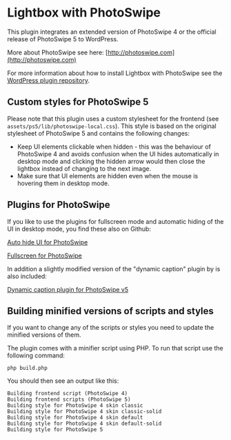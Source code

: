 # Lightbox with PhotoSwipe

This plugin integrates an extended version of PhotoSwipe 4 or the official release of PhotoSwipe 5 to WordPress.

More about PhotoSwipe see here: [http://photoswipe.com](http://photoswipe.com)

For more information about how to install Lightbox with PhotoSwipe see the [WordPress plugin repository](https://wordpress.org/plugins/lightbox-photoswipe/).

## Custom styles for PhotoSwipe 5

Please note that this plugin uses a custom stylesheet for the frontend (see `assets/ps5/lib/photoswipe-local.css`).
This style is based on the original stylesheet of PhotoSwipe 5 and contains the following changes:


* Keep UI elements clickable when hidden - this was the behaviour of PhotoSwipe 4 and avoids
  confusion when the UI hides automatically in desktop mode and clicking the hidden arrow
  would then close the lightbox instead of changing to the next image.
* Make sure that UI elements are hidden even when the mouse is hovering them in desktop mode.

## Plugins for PhotoSwipe

If you like to use the plugins for fullscreen mode and automatic hiding of the UI in desktop mode, you find these also on Github:

[Auto hide UI for PhotoSwipe](https://github.com/arnowelzel/photoswipe-auto-hide-ui)

[Fullscreen for PhotoSwipe](https://github.com/arnowelzel/photoswipe-fullscreen)

In addition a slightly modified version of the "dynamic caption" plugin by is also included:

[Dynamic caption plugin for PhotoSwipe v5](https://github.com/dimsemenov/photoswipe-dynamic-caption-plugin)

## Building minified versions of scripts and styles

If you want to change any of the scripts or styles you need to update the minified versions of them.

The plugin comes with a minifier script using PHP. To run that script use the following command:

```
php build.php
```

You should then see an output like this:

```
Building frontend script (PhotoSwipe 4)
Building frontend scripts (PhotoSwipe 5)
Building style for PhotoSwipe 4 skin classic
Building style for PhotoSwipe 4 skin classic-solid
Building style for PhotoSwipe 4 skin default
Building style for PhotoSwipe 4 skin default-solid
Building style for PhotoSwipe 5
```
